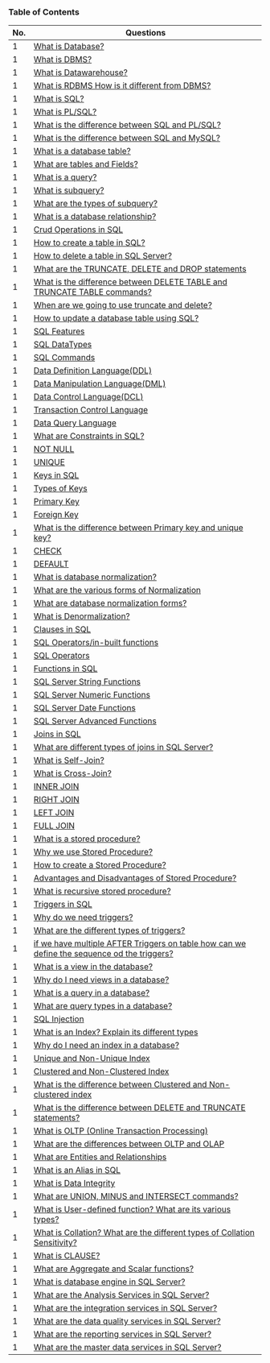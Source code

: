 
### Table of Contents

| No. | Questions |
|---- | ---------
|1    | [What is Database?](#What-is-Database) |
|1    | [What is DBMS?](#What-is-DBMS) |
|1    | [What is Datawarehouse?](#What-is-Datawarehouse) |	
|1    | [What is RDBMS How is it different from DBMS?](#What-is-RDBMS-How-is-it-different-from-DBMS) |
|1    | [What is SQL?](#What-is-SQ) |
|1    | [What is PL/SQL?](#What-is-PL-SQL) |
|1    | [What is the difference between SQL and PL/SQL?](#What-is-the-difference-between-SQL-and-PL-SQL) |
|1    | [What is the difference between SQL and MySQL?](#What-is-the-difference-between-SQL-and-MySQL) |
|1    | [What is a database table?](#What-is-a-database-table) |
|1    | [What are tables and Fields?](#What-are-tables-and-Fields) |
|1    | [What is a query?](#What-is-a-query) |
|1    | [What is subquery?](#What-is-subquery) |
|1    | [What are the types of subquery?](#What-are-the-types-of-subquery) |
|1    | [What is a database relationship?](#What-is-a-database-relationship) |
|1    | [Crud Operations in SQL](#Crud-Operations-in-SQL) |
|1    | [How to create a table in SQL?](#How-to-create-a-table-in-SQL) |
|1    | [How to delete a table in SQL Server?](#How-to-delete-a-table-in-SQL-Server) |
|1    | [What are the TRUNCATE, DELETE and DROP statements](#What-are-the-TRUNCATE,-DELETE-and-DROP-statements) |
|1    | [What is the difference between DELETE TABLE and TRUNCATE TABLE commands?](#What-is-the-difference-between-DELETE-TABLE-and-TRUNCATE-TABLE-commands) |
|1    | [When are we going to use truncate and delete?](#When-are-we-going-to-use-truncate-and-delete) |	
|1    | [How to update a database table using SQL?](#How-to-update-a-database-table-using-SQL) |
|1    | [SQL Features](#SQL-Features) |
|1    | [SQL DataTypes](#SQL-DataTypes) |
|1    | [SQL Commands](#SQL-Commands) |
|1    | [Data Definition Language(DDL)](#Data-Definition-Language) |
|1    | [Data Manipulation Language(DML)](#Data-Manipulation-Language) |
|1    | [Data Control Language(DCL)](#Data-Control-Language) |
|1    | [Transaction Control Language](#Transaction-Control-Language) |
|1    | [Data Query Language](#Data-Query-Language) |
|1    | [What are Constraints in SQL?](#What-are-Constraints-in-SQL) |
|1    | [NOT NULL](#NOT-NULL) |
|1    | [UNIQUE](#UNIQUE) |
|1    | [Keys in SQL](#Keys-in-SQL) |
|1    | [Types of Keys](#Types-of-Keys) |
|1    | [Primary Key](#Primary-Key) |
|1    | [Foreign Key](#Foreign-Key) |
|1    | [What is the difference between Primary key and unique key?](#What-is-the-difference-between-Primary-key-and-unique-key) |
|1    | [CHECK](#CHECK) |
|1    | [DEFAULT](#DEFAULT) |
|1    | [What is database normalization?](#What-is-database-normalization) |
|1    | [What are the various forms of Normalization](#What-are-the-various-forms-of-Normalization) |	
|1    | [What are database normalization forms?](#What-are-database-normalization-forms) |
|1    | [What is Denormalization?](#What-is-Denormalization) |
|1    | [Clauses in SQL](#Clauses-in-SQL) |
|1    | [SQL Operators/in-built functions](#SQL-Operators-in-built-functions) |
|1    | [SQL Operators](#SQL-Operators) |
|1    | [Functions in SQL](#Functions-in-SQL) |
|1    | [SQL Server String Functions](#SQL-Server-String-Functions) |
|1    | [SQL Server Numeric Functions](#SQL-Server-Numeric-Functions) |
|1    | [SQL Server Date Functions](#SQL-Server-Date-Functions) |
|1    | [SQL Server Advanced Functions](#SQL-Server-Advanced-Functions) |
|1    | [Joins in SQL](#Joins-in-SQL) |
|1    | [What are different types of joins in SQL Server?](#What-are-different-types-of-joins-in-SQL-Server) |	
|1    | [What is Self-Join?](#What-is-Self-Join) |	
|1    | [What is Cross-Join?](#What-is-Cross-Join) |	
|1    | [INNER JOIN](#INNER-JOIN) |
|1    | [RIGHT JOIN](#RIGHT-JOIN) |
|1    | [LEFT JOIN](#LEFT-JOIN) |
|1    | [FULL JOIN](#FULL-JOIN) |
|1    | [What is a stored procedure?](#What-is-a-stored-procedure) |
|1    | [Why we use Stored Procedure?](#Why-we-use-Stored-Procedure) |
|1    | [How to create a Stored Procedure?](#How-to-create-a-Stored-Procedure) |
|1    | [Advantages and Disadvantages of Stored Procedure?](#Advantages-and-Disadvantages-of-Stored-Procedure) |
|1    | [What is recursive stored procedure?](#What-is-recursive-stored-procedure) |
|1    | [Triggers in SQL](#Triggers-in-SQL) |
|1    | [Why do we need triggers?](#Why-do-we-need-triggers) |
|1    | [What are the different types of triggers?](#What-are-the-different-types-of-triggers) |
|1    | [if we have multiple AFTER Triggers on table how can we define the sequence od the triggers?](#if-we-have-multiple-AFTER-Triggers-on-table-how-can-we-define-the-sequence-od-the-triggers) |
|1    | [What is a view in the database?](#What-is-a-view-in-the-database) |
|1    | [Why do I need views in a database?](#Why-do-I-need-views-in-a-database) |
|1    | [What is a query in a database?](#What-is-a-query-in-a-database) |
|1    | [What are query types in a database?](#What-are-query-types-in-a-database) |	
|1    | [SQL Injection](#SQL-Injection) |
|1    | [What is an Index? Explain its different types](#What-is-an-Index-Explain-its-different-types) |
|1    | [Why do I need an index in a database?](#Why-do-I-need-an-index-in-a-database) |
|1    | [Unique and Non-Unique Index](#Unique-and-Non-Unique-Index) |	
|1    | [Clustered and Non-Clustered Index](#Clustered-and-Non-Clustered-Index) |	
|1    | [What is the difference between Clustered and Non-clustered index](#What-is-the-difference-between-Clustered-and-Non-clustered-index) |		
|1    | [What is the difference between DELETE and TRUNCATE statements?](#What-is-the-difference-between-DELETE-and-TRUNCATE-statements) |	
|1    | [What is OLTP (Online Transaction Processing)](#What-is-OLTP-Online-Transaction-Processing) |	
|1    | [What are the differences between OLTP and OLAP](#What-are-the-differences-between-OLTP-and-OLAP) |	
|1    | [What are Entities and Relationships](#What-are-Entities-and-Relationships) |	
|1    | [What is an Alias in SQL](#What-is-an-Alias-in-SQL) |	
|1    | [What is Data Integrity](#What-is-Data-Integrity) |	
|1    | [What are UNION, MINUS and INTERSECT commands?](#What-are-UNION-MINUS-and-INTERSECT-commands) |	
|1    | [What is User-defined function? What are its various types?](#What-is-User-defined-function-What-are-its-various-types) |	
|1    | [What is Collation? What are the different types of Collation Sensitivity?](#What-is-Collation-What-are-the-different-types-of-Collation-Sensitivity) |	
|1    | [What is CLAUSE?](#What-is-CLAUSE) |		
|1    | [What are Aggregate and Scalar functions?](#What-are-Aggregate-and-Scalar-functions) |	
|1    | [What is database engine in SQL Server?](#What-is-database-engine-in-SQL-Server) |	
|1    | [What are the Analysis Services in SQL Server?](#What-are-the-Analysis-Services-in-SQL-Server) |	
|1    | [What are the integration services in SQL Server?](#What-are-the-integration-services-in-SQL-Server) |	
|1    | [What are the data quality services in SQL Server?](#What-are-the-data-quality-services-in-SQL-Serve) |	
|1    | [What are the reporting services in SQL Server?](#What-are-the-reporting-services-in-SQL-Server) |	
|1    | [What are the master data services in SQL Server?](#What-are-the-master-data-services-in-SQL-Server) |	





